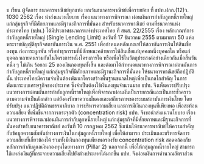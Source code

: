 บ
เรียน ผู้จัดการ
ธนาคารพาณิชย์ทุกแห่ง ยกเว้นธนาคารพาณิชย์เพื่อรายย่อย
ที่ ธปท.ฝกก.(12)ว. 1030 2562 เรื่อง นำส่งแนวนโยบาย เรื่อง แนวทางการพิจารณา
ผ่อนผันการกำกับลูกหนี้รายใหญ่แก่กลุ่มธุรกิจที่มีศักยภาพและมีฐานะกิจการที่มั่นคง
สำหรับธนาคารพาณิชย์
ตามที่ธนาคารแห่งประเทศไทย (ธปท.) ได้มีประกาศธนาคารแห่งประเทศไทย ที่ สนส. 22/2555
เรื่อง หลักเกณฑ์การกำกับลูกหนี้รายใหญ่ (Single Lending Limit) ลงวันที่ 17 ธันวาคม 2555 ตามมาตรา 50
แห่งพระราชบัญญัติธุรกิจสถาบันการเงิน พ.ศ. 2551 เพื่อกําหนดหลักเกณฑ์ให้สถาบันการเงินให้สินเชื่อ
ลงทุน ก่อภาระผูกพัน หรือทำธุรกรรมที่มีลักษณะคล้ายการให้สินเชื่อแก่บุคคลหนึ่งบุคคลใด หรือแก่บุคคล
หลายคนรวมกันในโครงการหนึ่งโครงการใด หรือเพื่อใช้ในวัตถุประสงค์อย่างเดียวกันเมื่อสิ้นวันหนึ่ง ๆ ไม่เกิน
ร้อยละ 25 ของเงินกองทุนทั้งสิ้น และต่อมาได้กำหนดแนวทางการพิจารณาผ่อนผันการกำกับลูกหนี้รายใหญ่
แก่กลุ่มธุรกิจที่มีศักยภาพและมีฐานะกิจการที่มั่นคง ให้ธนาคารพาณิชย์ถือปฏิบัติ นั้น
ประเทศไทยมีความจําเป็นต้องพัฒนาโครงสร้างพื้นฐานขนาดใหญ่เพื่อเป็นกลไกสำคัญ
ในการพัฒนาระบบเศรษฐกิจของประเทศ ซึ่งจําเป็นต้องใช้เงินลงทุนจำนวนมาก ธปท. จึงเห็นควรปรับปรุง
แนวทางการผ่อนผันการกำกับลูกหนี้รายใหญ่เพื่อพิจารณาผ่อนผันเป็นรายกรณีและเป็นการชั่วคราว
ตามความจําเป็นดังกล่าว แต่ยังคงรักษาความมั่นคงและเสถียรภาพของระบบสถาบันการเงินไทย โดยปรับปรุง
แนวปฏิบัติด้านธรรมาภิบาล การบริหารความเสี่ยง และการมีเงินกองทุนที่เพียงพอ เพื่อสะท้อนความเสี่ยง
ที่เพิ่มขึ้นจากการกระจุกตัว (concentration risk)
ธปท. จึงขอนำส่งแนวนโยบาย เรื่อง แนวทางการพิจารณาผ่อนผันการกำกับลูกหนี้รายใหญ่
แก่กลุ่มธุรกิจที่มีศักยภาพและมีฐานะกิจการที่มั่นคงสำหรับธนาคารพาณิชย์ ลงวันที่ 10 กรกฎาคม 2562
ซึ่งเน้นให้ธนาคารพาณิชย์ให้ความสำคัญกับข้อมูลความสัมพันธ์ทางการเงินในกลุ่มลูกหนี้รายใหญ่ เพื่อให้สามารถ
ประเมินและบริหารจัดการความเสี่ยงที่เกี่ยวข้องได้ รวมทั้งมีเงินกองทุนเพียงพอรองรับ concentration risk
สอดคล้องกับหลักการกำกับดูแลเงินกองทุนโดยทางการ (Pillar 2) นอกจากนี้ เพื่อให้กลุ่มลูกหนี้รายใหญ่
สามารถใช้แหล่งเงินกู้ที่กระจายความเสี่ยงไปยังต่างประเทศได้มากขึ้น ธปท. จึงผ่อนผันการคำนวณอัตราส่วน
